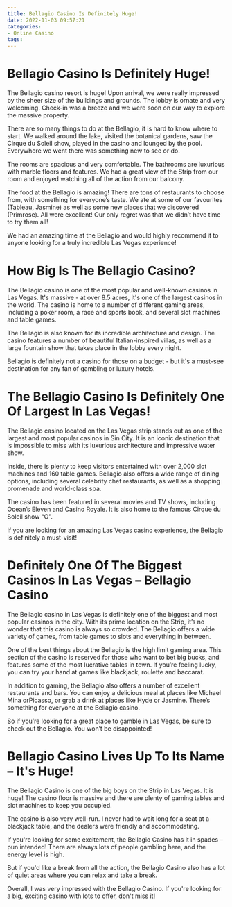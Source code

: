 ```yaml
---
title: Bellagio Casino Is Definitely Huge!
date: 2022-11-03 09:57:21
categories:
- Online Casino
tags:
---
```



#  Bellagio Casino Is Definitely Huge!

The Bellagio casino resort is huge! Upon arrival, we were really impressed by the sheer size of the buildings and grounds. The lobby is ornate and very welcoming. Check-in was a breeze and we were soon on our way to explore the massive property.

There are so many things to do at the Bellagio, it is hard to know where to start. We walked around the lake, visited the botanical gardens, saw the Cirque du Soleil show, played in the casino and lounged by the pool. Everywhere we went there was something new to see or do.

The rooms are spacious and very comfortable. The bathrooms are luxurious with marble floors and features. We had a great view of the Strip from our room and enjoyed watching all of the action from our balcony.

The food at the Bellagio is amazing! There are tons of restaurants to choose from, with something for everyone’s taste. We ate at some of our favourites (Tableau, Jasmine) as well as some new places that we discovered (Primrose). All were excellent! Our only regret was that we didn’t have time to try them all!

We had an amazing time at the Bellagio and would highly recommend it to anyone looking for a truly incredible Las Vegas experience!

#  How Big Is The Bellagio Casino?

The Bellagio casino is one of the most popular and well-known casinos in Las Vegas. It's massive - at over 8.5 acres, it's one of the largest casinos in the world. The casino is home to a number of different gaming areas, including a poker room, a race and sports book, and several slot machines and table games.

The Bellagio is also known for its incredible architecture and design. The casino features a number of beautiful Italian-inspired villas, as well as a large fountain show that takes place in the lobby every night.

Bellagio is definitely not a casino for those on a budget - but it's a must-see destination for any fan of gambling or luxury hotels.

#  The Bellagio Casino Is Definitely One Of Largest In Las Vegas!

The Bellagio casino located on the Las Vegas strip stands out as one of the largest and most popular casinos in Sin City. It is an iconic destination that is impossible to miss with its luxurious architecture and impressive water show.

Inside, there is plenty to keep visitors entertained with over 2,000 slot machines and 160 table games. Bellagio also offers a wide range of dining options, including several celebrity chef restaurants, as well as a shopping promenade and world-class spa.

The casino has been featured in several movies and TV shows, including Ocean’s Eleven and Casino Royale. It is also home to the famous Cirque du Soleil show “O”.

If you are looking for an amazing Las Vegas casino experience, the Bellagio is definitely a must-visit!

#  Definitely One Of The Biggest Casinos In Las Vegas – Bellagio Casino

The Bellagio casino in Las Vegas is definitely one of the biggest and most popular casinos in the city. With its prime location on the Strip, it’s no wonder that this casino is always so crowded. The Bellagio offers a wide variety of games, from table games to slots and everything in between.

One of the best things about the Bellagio is the high limit gaming area. This section of the casino is reserved for those who want to bet big bucks, and features some of the most lucrative tables in town. If you’re feeling lucky, you can try your hand at games like blackjack, roulette and baccarat.

In addition to gaming, the Bellagio also offers a number of excellent restaurants and bars. You can enjoy a delicious meal at places like Michael Mina orPicasso, or grab a drink at places like Hyde or Jasmine. There’s something for everyone at the Bellagio casino.

So if you’re looking for a great place to gamble in Las Vegas, be sure to check out the Bellagio. You won’t be disappointed!

#  Bellagio Casino Lives Up To Its Name – It's Huge!

The Bellagio Casino is one of the big boys on the Strip in Las Vegas. It is huge! The casino floor is massive and there are plenty of gaming tables and slot machines to keep you occupied.

The casino is also very well-run. I never had to wait long for a seat at a blackjack table, and the dealers were friendly and accommodating.

If you're looking for some excitement, the Bellagio Casino has it in spades – pun intended! There are always lots of people gambling here, and the energy level is high.

But if you'd like a break from all the action, the Bellagio Casino also has a lot of quiet areas where you can relax and take a break.

Overall, I was very impressed with the Bellagio Casino. If you're looking for a big, exciting casino with lots to offer, don't miss it!